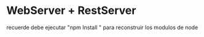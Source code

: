 # WebServer + RestServer 
recuerde debe ejecutar "npm Install " para 
reconstruir los modulos de node